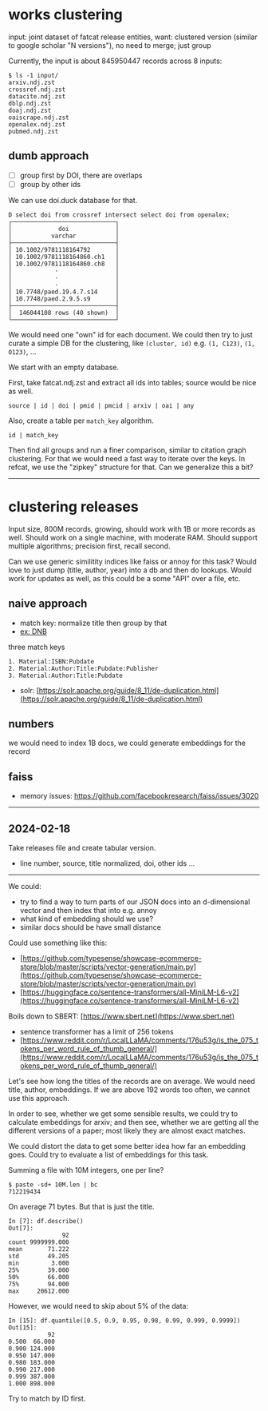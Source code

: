# works clustering

input: joint dataset of fatcat release entities, want: clustered version
(similar to google scholar "N versions"), no need to merge; just group

Currently, the input is about 845950447 records across 8 inputs:

```
$ ls -1 input/
arxiv.ndj.zst
crossref.ndj.zst
datacite.ndj.zst
dblp.ndj.zst
doaj.ndj.zst
oaiscrape.ndj.zst
openalex.ndj.zst
pubmed.ndj.zst
```

## dumb approach

* [ ] group first by DOI, there are overlaps
* [ ] group by other ids

We can use doi.duck database for that.

```
D select doi from crossref intersect select doi from openalex;
┌─────────────────────────────┐
│             doi             │
│           varchar           │
├─────────────────────────────┤
│ 10.1002/9781118164792       │
│ 10.1002/9781118164860.ch1   │
│ 10.1002/9781118164860.ch8   │
│            ·                │
│            ·                │
│            ·                │
│ 10.7748/paed.19.4.7.s14     │
│ 10.7748/paed.2.9.5.s9       │
├─────────────────────────────┤
│  146044108 rows (40 shown)  │
└─────────────────────────────┘
```

We would need one "own" id for each document. We could then try to just curate
a simple DB for the clustering, like `(cluster, id)` e.g. `(1, C123)`, `(1,
O123)`, ...

We start with an empty database.

First, take fatcat.ndj.zst and extract all ids into tables; source would be
nice as well.

```
source | id | doi | pmid | pmcid | arxiv | oai | any
```

Also, create a table per `match_key` algorithm.

```
id | match_key
```

Then find all groups and run a finer comparison, similar to citation graph
clustering. For that we would need a fast way to iterate over the keys. In
refcat, we use the "zipkey" structure for that. Can we generalize this a bit?

----

# clustering releases

Input size, 800M records, growing, should work with 1B or more records as well.
Should work on a single machine, with moderate RAM. Should support multiple
algorithms; precision first, recall second.

Can we use generic similitity indices like faiss or annoy for this task? Would
love to just dump (title, author, year) into a db and then do lookups. Would
work for updates as well, as this could be a some "API" over a file, etc.

## naive approach

* match key: normalize title then group by that
* [ex: DNB](https://wiki.dnb.de/download/attachments/146377939/2019-04-03_KIMWS19_GVI.pdf#page=14)

three match keys

```
1. Material:ISBN:Pubdate
2. Material:Author:Title:Pubdate:Publisher
3. Material:Author:Title:Pubdate
```

* solr: [https://solr.apache.org/guide/8_11/de-duplication.html](https://solr.apache.org/guide/8_11/de-duplication.html)

## numbers

we would need to index 1B docs, we could generate embeddings for the record

## faiss

* memory issues: https://github.com/facebookresearch/faiss/issues/3020


----

## 2024-02-18

Take releases file and create tabular version.

* line number, source, title normalized, doi, other ids ...

----

We could:

* try to find a way to turn parts of our JSON docs into an d-dimensional vector
  and then index that into e.g. annoy
* what kind of embedding should we use?
* similar docs should be have small distance

Could use something like this:

* [https://github.com/typesense/showcase-ecommerce-store/blob/master/scripts/vector-generation/main.py](https://github.com/typesense/showcase-ecommerce-store/blob/master/scripts/vector-generation/main.py)
* [https://huggingface.co/sentence-transformers/all-MiniLM-L6-v2](https://huggingface.co/sentence-transformers/all-MiniLM-L6-v2)

Boils down to SBERT: [https://www.sbert.net](https://www.sbert.net)

* sentence transformer has a limit of 256 tokens
* [https://www.reddit.com/r/LocalLLaMA/comments/176u53g/is_the_075_tokens_per_word_rule_of_thumb_general/](https://www.reddit.com/r/LocalLLaMA/comments/176u53g/is_the_075_tokens_per_word_rule_of_thumb_general/)

Let's see how long the titles of the records are on average. We would need
title, author, embeddings. If we are above 192 words too often, we cannot use
this approach.

In order to see, whether we get some sensible results, we could try to
calculate embeddings for arxiv; and then see, whether we are getting all the
different versions of a paper; most likely they are almost exact matches.

We could distort the data to get some better idea how far an embedding goes.
Could try to evaluate a list of embeddings for this task.

Summing a file with 10M integers, one per line?

```
$ paste -sd+ 10M.len | bc
712219434
```

On average 71 bytes. But that is just the title.

```
In [7]: df.describe()
Out[7]:
               92
count 9999999.000
mean       71.222
std        49.205
min         3.000
25%        39.000
50%        66.000
75%        94.000
max     20612.000
```

However, we would need to skip about 5% of the data:

```
In [15]: df.quantile([0.5, 0.9, 0.95, 0.98, 0.99, 0.999, 0.9999])
Out[15]:
           92
0.500  66.000
0.900 124.000
0.950 147.000
0.980 183.000
0.990 217.000
0.999 387.000
1.000 898.000
```

Try to match by ID first.
